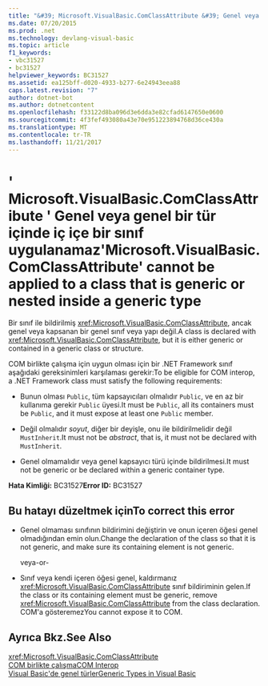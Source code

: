 ```yaml
---
title: "&#39; Microsoft.VisualBasic.ComClassAttribute &#39; Genel veya genel bir tür içinde iç içe bir sınıf uygulanamaz"
ms.date: 07/20/2015
ms.prod: .net
ms.technology: devlang-visual-basic
ms.topic: article
f1_keywords:
- vbc31527
- bc31527
helpviewer_keywords: BC31527
ms.assetid: ea125bff-d020-4933-b277-6e24943eea88
caps.latest.revision: "7"
author: dotnet-bot
ms.author: dotnetcontent
ms.openlocfilehash: f33122d8ba096d3e6dda3e82cfad6147650e0600
ms.sourcegitcommit: 4f3fef493080a43e70e951223894768d36ce430a
ms.translationtype: MT
ms.contentlocale: tr-TR
ms.lasthandoff: 11/21/2017
---
```

# <a name="39microsoftvisualbasiccomclassattribute39-cannot-be-applied-to-a-class-that-is-generic-or-nested-inside-a-generic-type"></a><span data-ttu-id="889ba-102">&#39; Microsoft.VisualBasic.ComClassAttribute &#39; Genel veya genel bir tür içinde iç içe bir sınıf uygulanamaz</span><span class="sxs-lookup"><span data-stu-id="889ba-102">&#39;Microsoft.VisualBasic.ComClassAttribute&#39; cannot be applied to a class that is generic or nested inside a generic type</span></span>
<span data-ttu-id="889ba-103">Bir sınıf ile bildirilmiş <xref:Microsoft.VisualBasic.ComClassAttribute>, ancak genel veya kapsanan bir genel sınıf veya yapı değil.</span><span class="sxs-lookup"><span data-stu-id="889ba-103">A class is declared with <xref:Microsoft.VisualBasic.ComClassAttribute>, but it is either generic or contained in a generic class or structure.</span></span>  
  
 <span data-ttu-id="889ba-104">COM birlikte çalışma için uygun olması için bir .NET Framework sınıf aşağıdaki gereksinimleri karşılaması gerekir:</span><span class="sxs-lookup"><span data-stu-id="889ba-104">To be eligible for COM interop, a .NET Framework class must satisfy the following requirements:</span></span>  
  
-   <span data-ttu-id="889ba-105">Bunun olması `Public`, tüm kapsayıcıları olmalıdır `Public`, ve en az bir kullanıma gerekir `Public` üyesi.</span><span class="sxs-lookup"><span data-stu-id="889ba-105">It must be `Public`, all its containers must be `Public`, and it must expose at least one `Public` member.</span></span>  
  
-   <span data-ttu-id="889ba-106">Değil olmalıdır *soyut*, diğer bir deyişle, onu ile bildirilmelidir değil `MustInherit`.</span><span class="sxs-lookup"><span data-stu-id="889ba-106">It must not be *abstract*, that is, it must not be declared with `MustInherit`.</span></span>  
  
-   <span data-ttu-id="889ba-107">Genel olmamalıdır veya genel kapsayıcı türü içinde bildirilmesi.</span><span class="sxs-lookup"><span data-stu-id="889ba-107">It must not be generic or be declared within a generic container type.</span></span>  
  
 <span data-ttu-id="889ba-108">**Hata Kimliği:** BC31527</span><span class="sxs-lookup"><span data-stu-id="889ba-108">**Error ID:** BC31527</span></span>  
  
## <a name="to-correct-this-error"></a><span data-ttu-id="889ba-109">Bu hatayı düzeltmek için</span><span class="sxs-lookup"><span data-stu-id="889ba-109">To correct this error</span></span>  
  
-   <span data-ttu-id="889ba-110">Genel olmaması sınıfının bildirimini değiştirin ve onun içeren öğesi genel olmadığından emin olun.</span><span class="sxs-lookup"><span data-stu-id="889ba-110">Change the declaration of the class so that it is not generic, and make sure its containing element is not generic.</span></span>  
  
     <span data-ttu-id="889ba-111">veya</span><span class="sxs-lookup"><span data-stu-id="889ba-111">-or-</span></span>  
  
-   <span data-ttu-id="889ba-112">Sınıf veya kendi içeren öğesi genel, kaldırmanız <xref:Microsoft.VisualBasic.ComClassAttribute> sınıf bildiriminin gelen.</span><span class="sxs-lookup"><span data-stu-id="889ba-112">If the class or its containing element must be generic, remove <xref:Microsoft.VisualBasic.ComClassAttribute> from the class declaration.</span></span> <span data-ttu-id="889ba-113">COM'a gösteremez</span><span class="sxs-lookup"><span data-stu-id="889ba-113">You cannot expose it to COM.</span></span>  
  
## <a name="see-also"></a><span data-ttu-id="889ba-114">Ayrıca Bkz.</span><span class="sxs-lookup"><span data-stu-id="889ba-114">See Also</span></span>  
 <xref:Microsoft.VisualBasic.ComClassAttribute>  
 [<span data-ttu-id="889ba-115">COM birlikte çalışma</span><span class="sxs-lookup"><span data-stu-id="889ba-115">COM Interop</span></span>](../../visual-basic/programming-guide/com-interop/index.md)  
 [<span data-ttu-id="889ba-116">Visual Basic'de genel türler</span><span class="sxs-lookup"><span data-stu-id="889ba-116">Generic Types in Visual Basic</span></span>](../../visual-basic/programming-guide/language-features/data-types/generic-types.md)
